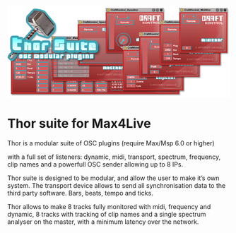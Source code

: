 ![alt text](https://github.com/CraftKontrol/Thor-Suite-for-Max4Live/blob/main/Images/ThorSuite.png?raw=true)
# Thor suite for Max4Live
Thor is a modular suite of OSC plugins
(require Max/Msp 6.0 or higher)

with a full set of listeners: dynamic, midi, transport,
spectrum, frequency, clip names
and a powerfull OSC sender allowing up to 8 IPs.

Thor suite is designed to be modular, and allow the user to make it’s own system. The transport device allows to send all synchronisation data to the third party software. Bars, beats, tempo and ticks.

Thor allows to make 8 tracks fully monitored with midi, frequency and dynamic, 8 tracks with tracking of clip names and a single spectrum analyser on the master, with a minimum latency over the network.
